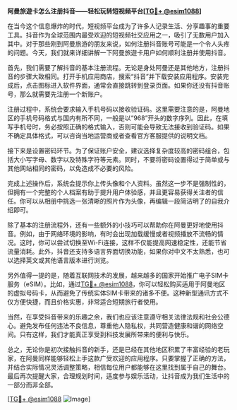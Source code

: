 **阿曼旅遊卡怎么注册抖音——轻松玩转短视频平台[[TG💪+ @esim1088](https://t.me/s/esim1088)]**

在当今这个信息爆炸的时代，短视频平台成为了许多人记录生活、分享趣事的重要工具。抖音作为全球范围内最受欢迎的短视频社交应用之一，吸引了无数用户加入其中。对于那些刚到阿曼旅游的朋友来说，如何注册抖音账号可能是一个令人头疼的问题。今天，我们就来详细讲解一下阿曼旅遊卡用户如何顺利注册并使用抖音。

首先，我们需要了解抖音的基本注册流程。无论是身处阿曼还是其他地方，注册抖音的步骤大致相同。打开手机应用商店，搜索“抖音”并下载安装应用程序。安装完成后，点击图标进入软件界面，通常会直接跳转到登录页面。如果你还没有抖音账号，那么就需要先注册一个新账户。

注册过程中，系统会要求输入手机号码以接收验证码。这里需要注意的是，阿曼地区的手机号码格式与国内有所不同，一般是以“968”开头的数字序列。因此，在填写手机号时，务必按照正确的格式输入，否则可能会导致无法接收到验证码。如果不确定具体格式，可以咨询当地运营商或者查看官方客服提供的说明文档。

接下来是设置密码环节。为了保证账户安全，建议选择复杂度较高的密码组合，包括大小写字母、数字以及特殊字符等元素。同时，不要将密码设置得过于简单或与其他网站相同的密码，以免造成不必要的风险。

完成上述操作后，系统会提示你上传头像和个人资料。虽然这一步不是强制性的，但拥有一个完整的个人档案有助于提升用户体验感，并且更容易获得关注者的信任。你可以从相册中挑选一张清晰的照片作为头像，再编辑一段简洁明了的自我介绍即可。

除了基本的注册流程外，还有一些额外的小技巧可以帮助你在阿曼更好地使用抖音。例如，由于网络环境的影响，有时会出现加载缓慢或者视频播放不流畅的情况。这时，你可以尝试切换至Wi-Fi连接，这样不仅能提高网速稳定性，还能节省流量消耗。此外，抖音还支持多语言界面切换功能，如果你对中文不太熟悉，也可以选择英文或其他语言版本进行浏览。

另外值得一提的是，随着互联网技术的发展，越来越多的国家开始推广电子SIM卡服务（eSIM）。比如，通过[TG💪+ @esim1088](https://t.me/s/esim1088)，你可以轻松购买适用于阿曼地区的虚拟号码卡，从而避免了传统实体SIM卡带来的诸多不便。这种新型通讯方式不仅方便快捷，而且价格实惠，非常适合短期旅行者使用。

当然，在享受抖音带来的乐趣之余，我们也应该注意遵守相关法律法规和社会公德心。避免发布任何违法不良信息，尊重他人隐私权，共同营造健康和谐的网络空间。只有这样，我们才能真正享受到科技发展所带来的便利与快乐。

总之，无论你是初次接触抖音的新手，还是已经在其他地区积累了丰富经验的老玩家，在阿曼同样能够轻松上手这款广受欢迎的应用程序。只要掌握了正确的方法，并结合实际情况灵活调整策略，相信每位用户都能够在这里找到属于自己的舞台。最后再次提醒大家，合理规划时间，适度参与娱乐活动，让抖音成为我们生活中的一部分而非全部。

[[TG💪+ @esim1088](https://t.me/s/esim1088) ![Image](https://i.postimg.cc/4NQfJmqS/Snipaste-2025-05-13-00-14-12.png)]
